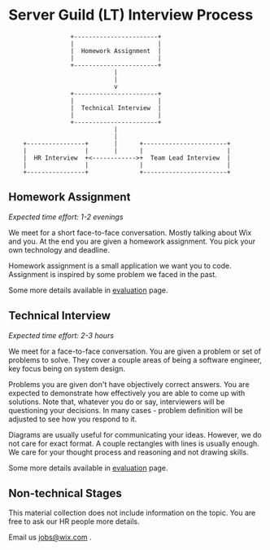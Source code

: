 # Server Guild (LT) Interview Process

```
                 +-----------------------+
                 |                       |
                 |  Homework Assignment  |
                 |                       |
                 +-----------------------+
                             |
                             |
                             v
                 +-----------------------+
                 |                       |
                 |  Technical Interview  |
                 |                       |
                 +-----------------------+
                             |
                             |
    +----------------+       |      +-----------------------+
    |                |       |      |                       |
    |  HR Interview  +<------------>+  Team Lead Interview  |
    |                |              |                       |
    +----------------+              +-----------------------+
```

## Homework Assignment

_Expected time effort: 1-2 evenings_

We meet for a short face-to-face conversation. Mostly talking about Wix and you. At the end you are given a homework assignment. You pick your own technology and deadline.

Homework assignment is a small application we want you to code. Assignment is inspired by some problem we faced in the past.

Some more details available in [evaluation](./evaluation#homework-assignment) page.

## Technical Interview

_Expected time effort: 2-3 hours_

We meet for a face-to-face conversation. You are given a problem or set of problems to solve. They cover a couple areas of being a software engineer, key focus being on system design.

Problems you are given don't have objectively correct answers. You are expected to demonstrate how effectively you are able to come up with solutions. Note that, whatever you do or say, interviewers will be questioning your decisions. In many cases - problem definition will be adjusted to see how you respond to it.

Diagrams are usually useful for communicating your ideas. However, we do not care for exact format. A couple rectangles with lines is usually enough. We care for your thought process and reasoning and not drawing skills.

Some more details available in [evaluation](./evaluation#technical-interview) page.

## Non-technical Stages

This material collection does not include information on the topic. You are free to ask our HR people more details.

Email us jobs@wix.com .
